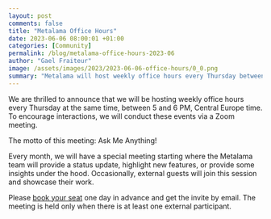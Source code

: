 ```yaml
---
layout: post 
comments: false
title: "Metalama Office Hours"
date: 2023-06-06 08:00:01 +01:00
categories: [Community]
permalink: /blog/metalama-office-hours-2023-06
author: "Gael Fraiteur"
image: /assets/images/2023/2023-06-06-office-hours/0_0.png
summary: "Metalama will host weekly office hours every Thursday between 5 and 6 PM, Central Europe time, via Zoom, where they will answer questions and provide monthly updates."
---
```


We are thrilled to announce that we will be hosting weekly office hours every Thursday at the same time, between 5 and 6 PM, Central Europe time. To encourage interactions, we will conduct these events via a Zoom meeting.


The motto of this meeting: Ask Me Anything!

Every month, we will have a special meeting starting where the Metalama team will provide a status update, highlight new features, or provide some insights under the hood. Occasionally, external guests will join this session and showcase their work.


Please [book your seat](https://calendly.com/gaelf/metalama-office-hours) one day in advance and get the invite by email. The meeting is held only when there is at least one external participant.
